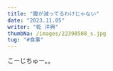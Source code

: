```yaml
---
title: "腹が減ってるわけじゃない"
date: "2023.11.05"
writer: "乾 洋典"
thumbNa: /images/22398508_s.jpg
tug: "#食事"
---
```


こーじちゅー。。

<!--
時間表現を入れる 

 

朝練はやたら疲れる。つかれるってかコスパが悪い。朝は身体が鈍ってるからまずダラダラしたランニングと長めのストレッチから始めなきゃいけない。そんで俺は長距離なのに結局ビルドもせんと朝のホームルームに行くことになる。 

出席確認の前に教室で早弁した。母さんが作ってくれたのは弁当？みたいなやつで、カインズで買った小さめの保温容器にご飯と甘辛の豚肉が入ってる。これがめっちゃうまい。俺の母親の料理はたぶんほっとするおふくろの味みたいな感じではないんだが普通においしい。 

 

友達と弁当を交換したりしたことが１、2かいあって、卵焼きとか食わせてもらったことあるんだけどその時にあぁー違うわってなったことを覚えてる。 

 

これはなんだろう、美味しいんだけどな。足りないし全然あきるからなー。 

 

一限は現文らしい。二限は数Aだったらしい。 

 

腹が減ったから購買に行く。買い食いしたいからっつっていくらか貰って来たのでそれをまんまジャラジャラポッケに入れて早足で向かう。 

 

うちの購買？学食？は控えめに言ってクソ。麺類とか丼物をそこで調理して作ってるらしいけどおかずもなんも無ぇしおかずもなんもない。公立の男子校ってことを理解してるのかがわかんない。それを食ってる奴らもなんなのかも知らん。 

俺は50円で売ってるフライドポテトとか大学芋とか鶏肉を揚げたやつが紙コップにはいったやつを殺到する男野郎たちの一員になって会計のオバサンに声を上げて50円玉3枚を渡して3つの紙コップをかっぱらった。 

 

 

 

ってフライドポテトをくわえながら部室棟に行く。 

 

 

 

 

俺の高校の学食はマジで貧相。 



(続く)

-->